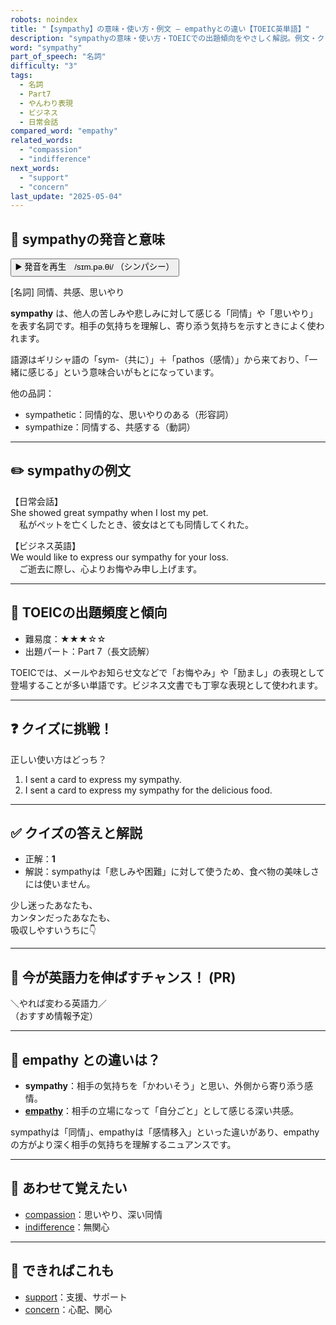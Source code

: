 ```yaml
---
robots: noindex
title: "【sympathy】の意味・使い方・例文 ― empathyとの違い【TOEIC英単語】"
description: "sympathyの意味・使い方・TOEICでの出題傾向をやさしく解説。例文・クイズ付きでempathyとの違いもわかりやすく学べます。"
word: "sympathy"
part_of_speech: "名詞"
difficulty: "3"
tags:
  - 名詞
  - Part7
  - やんわり表現
  - ビジネス
  - 日常会話
compared_word: "empathy"
related_words:
  - "compassion"
  - "indifference"
next_words:
  - "support"
  - "concern"
last_update: "2025-05-04"
---
```


## 🔰 sympathyの発音と意味

<button class="play-audio" onclick="playTTS('sympathy')">
  <span class="play-audio-main">
    ▶️ 発音を再生　/sɪm.pə.θi/
  </span>
  <span class="play-audio-sub">
    （シンパシー）
  </span>
</button>

[名詞] 同情、共感、思いやり

**sympathy** は、他人の苦しみや悲しみに対して感じる「同情」や「思いやり」を表す名詞です。相手の気持ちを理解し、寄り添う気持ちを示すときによく使われます。

語源はギリシャ語の「sym-（共に）」＋「pathos（感情）」から来ており、「一緒に感じる」という意味合いがもとになっています。

他の品詞：  
- sympathetic：同情的な、思いやりのある（形容詞）
- sympathize：同情する、共感する（動詞）

---

## ✏️ sympathyの例文

【日常会話】  
She showed great sympathy when I lost my pet.  
　私がペットを亡くしたとき、彼女はとても同情してくれた。

【ビジネス英語】  
We would like to express our sympathy for your loss.  
　ご逝去に際し、心よりお悔やみ申し上げます。

---

## 🎯 TOEICの出題頻度と傾向

- 難易度：★★★☆☆
- 出題パート：Part 7（長文読解）

TOEICでは、メールやお知らせ文などで「お悔やみ」や「励まし」の表現として登場することが多い単語です。ビジネス文書でも丁寧な表現として使われます。

---

## ❓ クイズに挑戦！

正しい使い方はどっち？

1. I sent a card to express my sympathy.  
2. I sent a card to express my sympathy for the delicious food.

---

## ✅ クイズの答えと解説

- 正解：**1**
- 解説：sympathyは「悲しみや困難」に対して使うため、食べ物の美味しさには使いません。

少し迷ったあなたも、  
カンタンだったあなたも、  
吸収しやすいうちに👇️

---

## 🚀 今が英語力を伸ばすチャンス！ (PR)

<div class="info-center">
＼やれば変わる英語力／<br>  
（おすすめ情報予定）
</div>

---

## 🤔  empathy との違いは？

- **sympathy**：相手の気持ちを「かわいそう」と思い、外側から寄り添う感情。
- **[empathy](/word/empathy)**：相手の立場になって「自分ごと」として感じる深い共感。

sympathyは「同情」、empathyは「感情移入」といった違いがあり、empathyの方がより深く相手の気持ちを理解するニュアンスです。

---

## 🧩 あわせて覚えたい

- [compassion](/word/compassion)：思いやり、深い同情
- [indifference](/word/indifference)：無関心

---

## 📖 できればこれも

- [support](/word/support)：支援、サポート
- [concern](/word/concern)：心配、関心

<!-- cvid: aid41_bid28 -->
